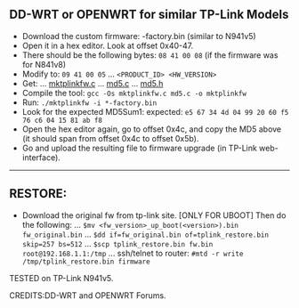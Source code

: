 ## DD-WRT or OPENWRT for similar TP-Link Models
* Download the custom firmware: <firmware>-factory.bin (similar to N941v5)
* Open it in a hex editor. Look at offset 0x40-47.
* There should be the following bytes: `08 41 00 08` (if the firmware was for N841v8)
* Modify to: `09 41 00 05`
... `<PRODUCT_ID> <HW_VERSION>`
* Get:
... [mktplinkfw.c](https://raw.githubusercontent.com/revosftw/dd_wrt_scripts/master/tplink/mktplinkfw.c)
... [md5.c](https://raw.githubusercontent.com/revosftw/dd_wrt_scripts/master/tplink/md5.c)
... [md5.h](https://raw.githubusercontent.com/revosftw/dd_wrt_scripts/master/tplink/md5.h)
* Compile the tool: `gcc -Os mktplinkfw.c md5.c -o mktplinkfw`
* Run: `./mktplinkfw -i *-factory.bin`
* Look for the expected MD5Sum1: expected: `e5 67 34 4d 04 99 20 60 f5 76 c6 04 15 81 ab f8`
* Open the hex editor again, go to offset 0x4c, and copy the MD5 above (it should span from offset 0x4c to offset 0x5b).
* Go and upload the resulting file to firmware upgrade (in TP-Link web-interface).
---
## RESTORE:
* Download the original fw from tp-link site. [ONLY FOR UBOOT]
Then do the following:
... `$mv <fw_version>_up_boot(<version>).bin fw_original.bin`
... `$dd if=fw_original.bin of=tplink_restore.bin skip=257 bs=512`
... `$scp tplink_restore.bin fw.bin root@192.168.1.1:/tmp`
... ssh/telnet to router: `#mtd -r write /tmp/tplink_restore.bin firmware`

TESTED on TP-Link N941v5.

CREDITS:DD-WRT and OPENWRT Forums.